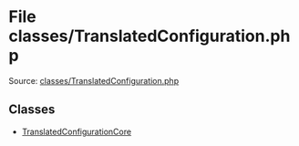 File classes/TranslatedConfiguration.php
=========

Source: [classes/TranslatedConfiguration.php](https://github.com/PrestaShop/PrestaShop/blob/1.6.0.4/classes/TranslatedConfiguration.php)


Classes
-------

* [TranslatedConfigurationCore](class.TranslatedConfigurationCore.md)

